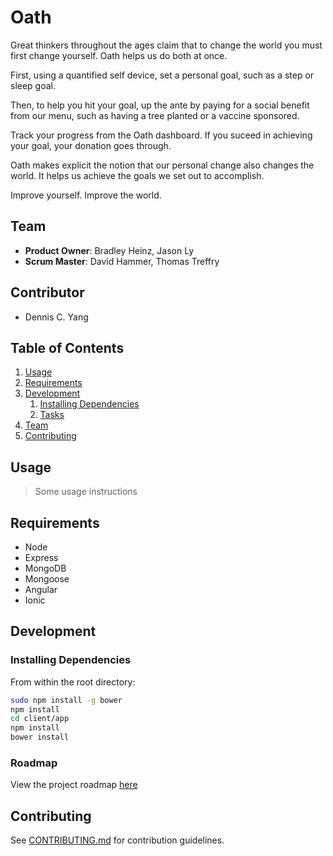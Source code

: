 # Oath

  Great thinkers throughout the ages claim that to change the world you must first change yourself. Oath helps us do   both at once.
  
  First, using a quantified self device, set a personal goal, such as a step or sleep goal.
  
  Then, to help you hit your goal, up the ante by paying for a social benefit from our menu, such as having a tree     planted or a vaccine sponsored.
  
  Track your progress from the Oath dashboard. If you suceed in achieving your goal, your donation goes through.
  
  Oath makes explicit the notion that our personal change also changes the world. It helps us achieve the goals we     set out to accomplish.
  
  Improve yourself. Improve the world.

## Team

  - __Product Owner__: Bradley Heinz, Jason Ly
  - __Scrum Master__: David Hammer, Thomas Treffry

## Contributor
  - Dennis C. Yang

## Table of Contents

1. [Usage](#Usage)
1. [Requirements](#requirements)
1. [Development](#development)
    1. [Installing Dependencies](#installing-dependencies)
    1. [Tasks](#tasks)
1. [Team](#team)
1. [Contributing](#contributing)

## Usage

> Some usage instructions

## Requirements

- Node
- Express
- MongoDB
- Mongoose
- Angular
- Ionic

## Development

### Installing Dependencies

From within the root directory:

```sh
sudo npm install -g bower
npm install
cd client/app
npm install
bower install
```

### Roadmap

View the project roadmap [here](https://github.com/JadedOrchid/thesis/issues)


## Contributing

See [CONTRIBUTING.md](CONTRIBUTING.md) for contribution guidelines.
